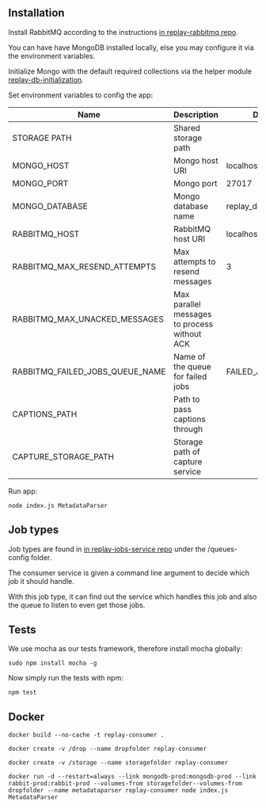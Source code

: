 ## Installation
Install RabbitMQ according to the instructions [in replay-rabbitmq repo](https://github.com/linnovate/replay-common/tree/develop/replay-rabbitmq).

You can have have MongoDB installed locally, else you may configure it via the environment variables.

Initialize Mongo with the default required collections via the helper module [replay-db-initialization](https://github.com/linnovate/replay-common/tree/develop/replay-db-initialization).

Set environment variables to config the app:

| Name                            | Description                                  | Default           |
|---------------------------------|----------------------------------------------|-------------------|
| STORAGE PATH                    | Shared storage path                          |                   |
| MONGO_HOST                      | Mongo host URI                               | localhost         |
| MONGO_PORT                      | Mongo port                                   | 27017             |
| MONGO_DATABASE                  | Mongo database name                          | replay_dev        |
| RABBITMQ_HOST                   | RabbitMQ host URI                            | localhost         |
| RABBITMQ_MAX_RESEND_ATTEMPTS    | Max attempts to resend messages              | 3                 |
| RABBITMQ_MAX_UNACKED_MESSAGES   | Max parallel messages to process without ACK |                   |
| RABBITMQ_FAILED_JOBS_QUEUE_NAME | Name of the queue for failed jobs            | FAILED_JOBS_QUEUE |
| CAPTIONS_PATH                   | Path to pass captions through                |                   |
| CAPTURE_STORAGE_PATH            | Storage path of capture service              |                   |

Run app:
```
node index.js MetadataParser
```

## Job types
Job types are found in [in replay-jobs-service repo](https://github.com/linnovate/replay-common/tree/develop/replay-jobs-service) under the /queues-config folder.

The consumer service is given a command line argument to decide which job it should handle.

With this job type, it can find out the service which handles this job and also the queue to listen to even get those jobs.

## Tests
We use mocha as our tests framework, therefore install mocha globally:
```
sudo npm install mocha -g
```

Now simply run the tests with npm:
```
npm test
```

## Docker
```
docker build --no-cache -t replay-consumer .
```
```
docker create -v /drop --name dropfolder replay-consumer
```
```
docker create -v /storage --name storagefolder replay-consumer
```
```
docker run -d --restart=always --link mongodb-prod:mongodb-prod --link rabbit-prod:rabbit-prod --volumes-from storagefolder--volumes-from dropfolder --name metadataparser replay-consumer node index.js MetadataParser
```
